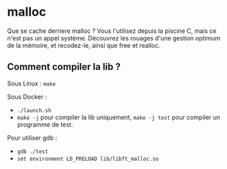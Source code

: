 # malloc
Que se cache derriere malloc ? Vous l'utilisez depuis la piscine C, mais ce n'est pas un appel système. Découvrez les rouages d'une gestion optimum de la mémoire, et recodez-le, ainsi que free et realloc.

## Comment compiler la lib ?
Sous Linux :
  `make`

Sous Docker :

-  `./launch.sh` 
-  `make -j` pour compiler la lib uniquement, `make -j test` pour compiler un programme de test.

Pour utiliser gdb :

- `gdb ./test`
- `set environment LD_PRELOAD lib/libft_malloc.so`
